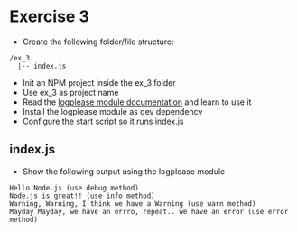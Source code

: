 # Exercise 3

- Create the following folder/file structure:

```
/ex_3
  |-- index.js
```

- Init an NPM project inside the ex_3 folder
- Use ex_3 as project name
- Read the [logplease module documentation](https://github.com/haadcode/logplease) and learn to use it
- Install the logplease module as dev dependency
- Configure the start script so it runs index.js

## index.js

- Show the following output using the logplease module

```
Hello Node.js (use debug method)
Node.js is great!! (use info method)
Warning, Warning, I think we have a Warning (use warn method)
Mayday Mayday, we have an errro, repeat.. we have an error (use error method)
```
